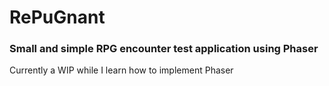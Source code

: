 # RePuGnant
### Small and simple RPG encounter test application using Phaser
Currently a WIP while I learn how to implement Phaser
